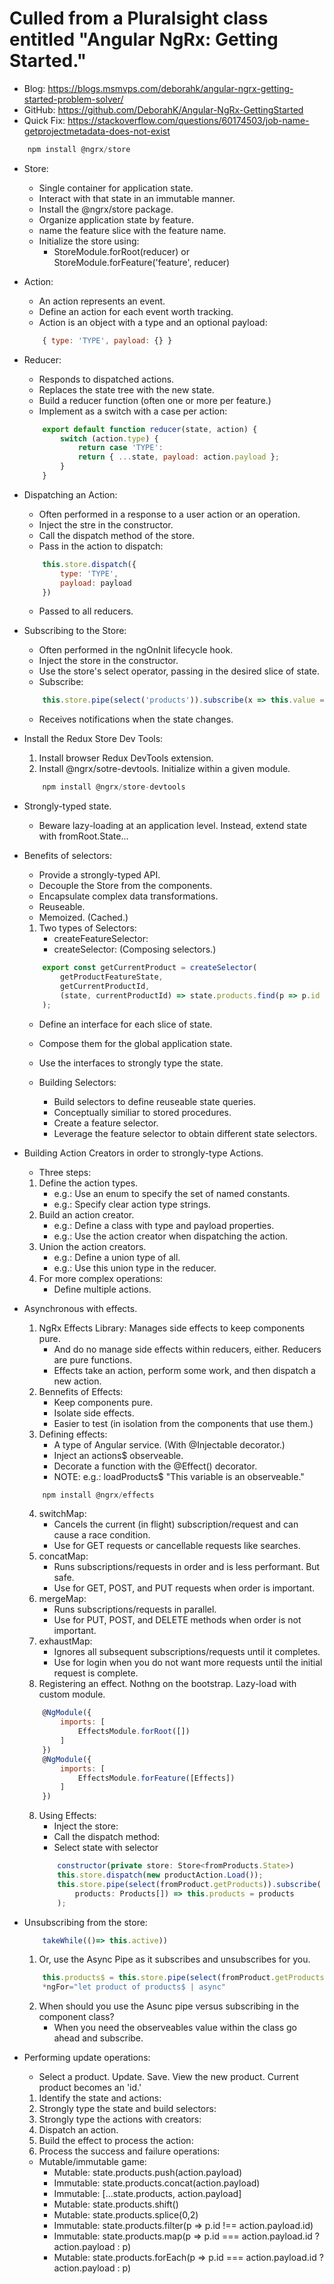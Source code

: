 # Culled from a Pluralsight class entitled "Angular NgRx: Getting Started."
- Blog:         https://blogs.msmvps.com/deborahk/angular-ngrx-getting-started-problem-solver/
- GitHub:       https://github.com/DeborahK/Angular-NgRx-GettingStarted
- Quick Fix:    https://stackoverflow.com/questions/60174503/job-name-getprojectmetadata-does-not-exist

```javascript
    npm install @ngrx/store
```

- Store:
    - Single container for application state.
    - Interact with that state in an immutable manner.
    - Install the @ngrx/store package.
    - Organize application state by feature.
    - name the feature slice with the feature name.
    - Initialize the store using:
        - StoreModule.forRoot(reducer) or StoreModule.forFeature('feature', reducer)

- Action:
    - An action represents an event.
    - Define an action for each event worth tracking.
    - Action is an object with a type and an optional payload:
    ```javascript
        { type: 'TYPE', payload: {} }
    ```

- Reducer:
    - Responds to dispatched actions.
    - Replaces the state tree with the new state.
    - Build a reducer function (often one or more per feature.)
    - Implement as a switch with a case per action:
    ```javascript
        export default function reducer(state, action) {
            switch (action.type) {
                return case 'TYPE':
                return { ...state, payload: action.payload };
            }
        }
    ```

- Dispatching an Action:
    - Often performed in a response to a user action or an operation.
    - Inject the stre in the constructor.
    - Call the dispatch method of the store.
    - Pass in the action to dispatch:
    ```javascript
        this.store.dispatch({
            type: 'TYPE',
            payload: payload
        })
    ```
    - Passed to all reducers.

- Subscribing to the Store:
    - Often performed in the ngOnInit lifecycle hook.
    - Inject the store in the constructor.
    - Use the store's select operator, passing in the desired slice of state.
    - Subscribe:
    ```javascript
        this.store.pipe(select('products')).subscribe(x => this.value = x.value );
    ```
    - Receives notifications when the state changes.

- Install the Redux Store Dev Tools:
    1. Install browser Redux DevTools extension.
    2. Install @ngrx/sotre-devtools. Initialize within a given module.
    ```javascript
        npm install @ngrx/store-devtools
    ```

- Strongly-typed state.
    - Beware lazy-loading at an application level. Instead, extend state with fromRoot.State...

- Benefits of selectors:
    - Provide a strongly-typed API.
    - Decouple the Store from the components.
    - Encapsulate complex data transformations.
    - Reuseable.
    - Memoized. (Cached.)
    1. Two types of Selectors:
        - createFeatureSelector:
        - createSelector: (Composing selectors.)
    ```javascript
        export const getCurrentProduct = createSelector(
            getProductFeatureState,
            getCurrentProductId,
            (state, currentProductId) => state.products.find(p => p.id === currentProductId)
        );
    ```
    - Define an interface for each slice of state.
    - Compose them for the global application state.
    - Use the interfaces to strongly type the state.

    - Building Selectors:
        - Build selectors to define reuseable state queries.
        - Conceptually similiar to stored procedures.
        - Create a feature selector.
        - Leverage the feature selector to obtain different state selectors.

- Building Action Creators in order to strongly-type Actions.
    - Three steps:
    1. Define the action types.
        - e.g.: Use an enum to specify the set of named constants.
        - e.g.: Specify clear action type strings.       
    2. Build an action creator.
        - e.g.: Define a class with type and payload properties.
        - e.g.: Use the action creator when dispatching the action.
    3. Union the action creators.
        - e.g.: Define a union type of all.
        - e.g.: Use this union type in the reducer.
    4. For more complex operations:
        - Define multiple actions.

- Asynchronous with effects.
    1. NgRx Effects Library: Manages side effects to keep components pure.
        - And do no manage side effects within reducers, either. Reducers are pure functions.
        - Effects take an action, perform some work, and then dispatch a new action.
    2. Bennefits of Effects:
        - Keep components pure.
        - Isolate side effects.
        - Easier to test (in isolation from the components that use them.)
    3. Defining effects:
        - A type of Angular service. (With @Injectable decorator.)
        - Inject an actions$ observeable.
        - Decorate a function with the @Effect() decorator.
        - NOTE: e.g.: loadProducts$ "This variable is an observeable."
    ```javascript
        npm install @ngrx/effects
    ```
    4. switchMap: 
        - Cancels the current (in flight) subscription/request and can cause a race condition.
        - Use for GET requests or cancellable requests like searches.
    5. concatMap:
        - Runs subscriptions/requests in order and is less performant. But safe.
        - Use for GET, POST, and PUT requests when order is important.
    5. mergeMap:
        - Runs subscriptions/requests in parallel.
        - Use for PUT, POST, and DELETE methods when order is not important.
    6. exhaustMap:
        - Ignores all subsequent subscriptions/requests until it completes.
        - Use for login when you do not want more requests until the initial request is complete.
    7. Registering an effect. Nothng on the bootstrap. Lazy-load with custom module.
    ```javascript
        @NgModule({
            imports: [
                EffectsModule.forRoot([])
            ]
        })
        @NgModule({
            imports: [
                EffectsModule.forFeature([Effects])
            ]
        })
    ```
    8. Using Effects:
        - Inject the store:
        - Call the dispatch method:
        - Select state with selector
        ```javascript
            constructor(private store: Store<fromProducts.State>)
            this.store.dispatch(new productAction.Load());
            this.store.pipe(select(fromProduct.getProducts)).subscribe(
                products: Products[]) => this.products = products
            );
        ```
- Unsubscribing from the store:
    ```javascript
        takeWhile(()=> this.active))
    ```
    1. Or, use the Async Pipe as it subscribes and unsubscribes for you.
    ```javascript
        this.products$ = this.store.pipe(select(fromProduct.getProducts));
        *ngFor="let product of products$ | async"
    ```
    2. When should you use the Asunc pipe versus subscribing in the component class?
        - When you need the observeables value within the class go ahead and subscribe.

- Performing update operations:
    - Select a product. Update. Save. View the new product. Current product becomes an 'id.'
    1. Identify the state and actions:
    2. Strongly type the state and build selectors:
    3. Strongly type the actions with creators:
    4. Dispatch an action.
    5. Build the effect to process the action:
    6. Process the success and failure operations:
    - Mutable/immutable game:
        - Mutable: state.products.push(action.payload)
        - Immutable: state.products.concat(action.payload)
        - Immutable: [...state.products, action.payload]
        - Mutable: state.products.shift()
        - Mutable: state.products.splice(0,2)
        - Immutable: state.products.filter(p => p.id !== action.payload.id)
        - Immutable: state.products.map(p => p.id === action.payload.id ? action.payload : p)
        - Mutable: state.products.forEach(p => p.id === action.payload.id ? action.payload : p)